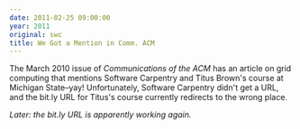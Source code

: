 ```yaml
---
date: 2011-02-25 09:00:00
year: 2011
original: swc
title: We Got a Mention in Comm. ACM
---
```

<p>The March 2010 issue of <em>Communications of the ACM</em> has an article on grid computing that mentions Software Carpentry and Titus Brown's course at Michigan State–yay!  Unfortunately, Software Carpentry didn't get a URL, and the bit.ly URL for Titus's course currently redirects to the wrong place.</p>
<p><em>Later: the bit.ly URL is apparently working again.</em></p>
